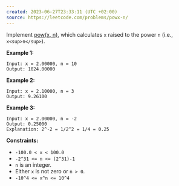 ```yaml
---
created: 2023-06-27T23:33:11 (UTC +02:00)
source: https://leetcode.com/problems/powx-n/
---
```

Implement [pow(x, n)](http://www.cplusplus.com/reference/valarray/pow/), which calculates `x` raised to the power `n` (i.e., `x<sup>n</sup>`).

**Example 1:**

```
Input: x = 2.00000, n = 10
Output: 1024.00000

```

**Example 2:**

```
Input: x = 2.10000, n = 3
Output: 9.26100

```

**Example 3:**

```
Input: x = 2.00000, n = -2
Output: 0.25000
Explanation: 2^-2 = 1/2^2 = 1/4 = 0.25

```

**Constraints:**

-   `-100.0 < x < 100.0`
-   `-2^31 <= n <= (2^31)-1`
-   `n` is an integer.
-   Either `x` is not zero or `n > 0`.
-   `-10^4 <= x^n <= 10^4`
